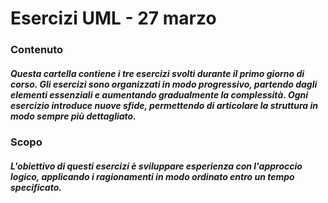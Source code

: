 <h1> Esercizi UML - 27 marzo</h1>

###
<h3> Contenuto</h3>

<h5> Questa cartella contiene i tre esercizi svolti durante il primo giorno di corso. Gli esercizi sono organizzati in modo progressivo, partendo dagli elementi essenziali e aumentando gradualmente la complessità. Ogni esercizio introduce nuove sfide, permettendo di articolare la struttura in modo sempre più dettagliato.  </h5>

###
<h3> Scopo </h3>
<h5> L'obiettivo di questi esercizi è sviluppare esperienza con l'approccio logico, applicando i ragionamenti in modo ordinato entro un tempo specificato. </h5>

###
